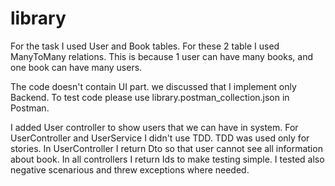 # library

For the task I used User and Book tables.
For these 2 table I used ManyToMany relations. This is because 1 user can have many books, and one book can have many users.

The code doesn't contain UI part. we discussed that I implement only Backend.
To test code please use library.postman_collection.json in Postman.

I added User controller to show users that we can have in system.
For UserController and UserService I didn't use TDD. TDD was used only for stories. 
In UserController I return Dto so that user cannot see all information about book.
In all controllers I return Ids to make testing simple. 
I tested also negative scenarious and threw exceptions where needed. 